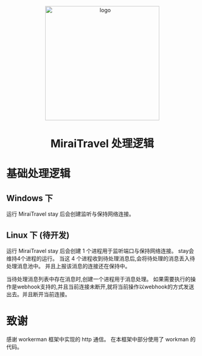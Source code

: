 <br>
<div align="center">
<img width="300" src="https://user-images.githubusercontent.com/95032548/227788154-308b161b-77d9-4a3e-9b19-da94a5d0f5ae.jpg" alt="logo"> 
<h1>
 MiraiTravel 处理逻辑
</h1>
</div>

# 基础处理逻辑

## Windows 下
运行 MiraiTravel stay 后会创建监听与保持网络连接。




## Linux 下 (待开发)

运行 MiraiTravel stay 后会创建 1 个进程用于监听端口与保持网络连接。
stay会维持4个进程的运行。
当这 4 个进程收到待处理消息后,会将待处理的消息丢入待处理消息池中。
并且上报该消息的连接还在保持中。

当待处理消息列表中存在消息时,创建一个进程用于消息处理。
如果需要执行的操作是webhook支持的,并且当前连接未断开,就将当前操作以webhook的方式发送出去。并且断开当前连接。

# 致谢 
感谢 workerman 框架中实现的 http 通信。
在本框架中部分使用了 workman 的代码。
